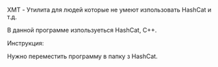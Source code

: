 XMT - Утилита для людей которые не умеют изпользовать HashCat и т.д.

В данной программе изпользуеться HashCat, C++.

Инструкция:

Нужно переместить программу в папку з HashCat.
